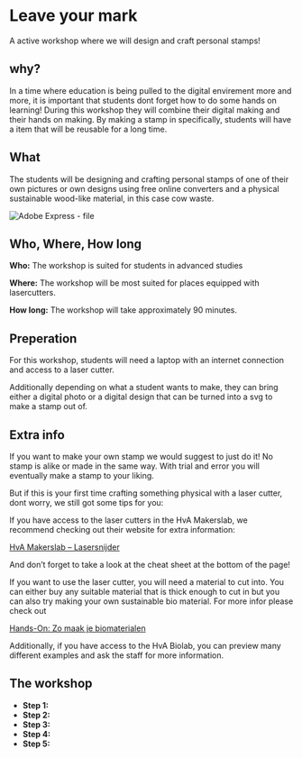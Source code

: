 # Leave your mark
A active workshop where we will design and craft personal stamps!

## why?
In a time where education is being pulled to the digital envirement more and more, it is important that students dont forget how to do some hands on learning! During this workshop they will combine their digital making and their hands on making. By making a stamp in specifically, students will have a item that will be reusable for a long time.

## What
The students will be designing and crafting personal stamps of one of their own pictures or own designs using free online converters and a physical sustainable wood-like material, in this case cow waste.

![Adobe Express - file](https://github.com/user-attachments/assets/fb546f3d-9f8d-4114-bc01-3a82ab951883)


## Who, Where, How long

**Who:** The workshop is suited for students in advanced studies

**Where:** The workshop will be most suited for places equipped with lasercutters.

**How long:** The workshop will take approximately 90 minutes.

## Preperation
For this workshop, students will need a laptop with an internet connection and access to a laser cutter.

Additionally depending on what a student wants to make, they can bring either a digital photo or a digital design that can be turned into a svg to make a stamp out of.

## Extra info
If you want to make your own stamp we would suggest to just do it! No stamp is alike or made in the same way. With trial and error you will eventually make a stamp to your liking.

But if this is your first time crafting something physical with a laser cutter, dont worry, we still got some tips for you:

If you have access to the laser cutters in the HvA Makerslab, we recommend checking out their website for extra information:

[HvA Makerslab – Lasersnijder](https://www.hva.nl/samenwerken/labs/makerslab/lasersnijder)

And don’t forget to take a look at the cheat sheet at the bottom of the page!

If you want to use the laser cutter, you will need a material to cut into. You can either buy any suitable material that is thick enough to cut in but you can also try making your own sustainable bio material. For more infor please check out 

[Hands-On: Zo maak je biomaterialen](https://www.nike.com/be/a/hands-on-zo-maak-je-biomaterialen)

Additionally, if you have access to the HvA Biolab, you can preview many different  examples and ask the staff for more information.

## The workshop
- **Step 1:**
- **Step 2:**
- **Step 3:**
- **Step 4:**
- **Step 5:**
